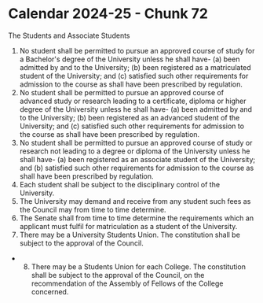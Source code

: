 # Calendar 2024-25 - Chunk 72

<!-- Chunk tokens: 347, Enriched tokens: 352 -->

The Students and Associate Students
1. No student shall be permitted to pursue an approved course of study for a Bachelor's degree of the University unless he shall have-
(a) been admitted by and to the University;
(b) been registered as a matriculated student of the University; and
(c) satisfied such other requirements for admission to the course as shall have been prescribed by regulation.
2. No student shall be permitted to pursue an approved course of advanced study or research leading to a certificate, diploma or higher degree of the University unless he shall have-
(a) been admitted by and to the University;
(b) been registered as an advanced student of the University; and
(c) satisfied such other requirements for admission to the course as shall have been prescribed by regulation.
3. No student shall be permitted to pursue an approved course of study or research not leading to a degree or diploma of the University unless he shall have-
(a) been registered as an associate student of the University; and
(b) satisfied such other requirements for admission to the course as shall have been prescribed by regulation.
4. Each student shall be subject to the disciplinary control of the University.
5. The University may demand and receive from any student such fees as the Council may from time to time determine.
6. The Senate shall from time to time determine the requirements which an applicant must fulfil for matriculation as a student of the University.
7. There may be a University Students Union. The constitution shall be subject to the approval of the Council.
- 8. There may be a Students Union for each College. The constitution shall be subject to the approval of the Council, on the recommendation of the Assembly of Fellows of the College concerned.